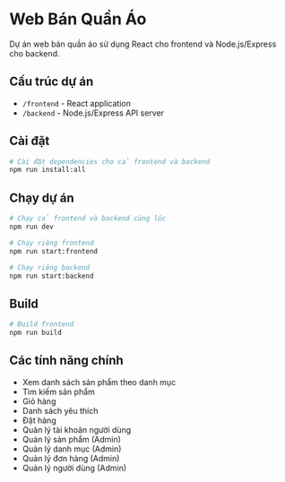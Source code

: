 # Web Bán Quần Áo

Dự án web bán quần áo sử dụng React cho frontend và Node.js/Express cho backend.

## Cấu trúc dự án

- `/frontend` - React application
- `/backend` - Node.js/Express API server

## Cài đặt

```bash
# Cài đặt dependencies cho cả frontend và backend
npm run install:all
```

## Chạy dự án

```bash
# Chạy cả frontend và backend cùng lúc
npm run dev

# Chạy riêng frontend
npm run start:frontend

# Chạy riêng backend
npm run start:backend
```

## Build

```bash
# Build frontend
npm run build
```

## Các tính năng chính

- Xem danh sách sản phẩm theo danh mục
- Tìm kiếm sản phẩm
- Giỏ hàng
- Danh sách yêu thích
- Đặt hàng
- Quản lý tài khoản người dùng
- Quản lý sản phẩm (Admin)
- Quản lý danh mục (Admin)
- Quản lý đơn hàng (Admin)
- Quản lý người dùng (Admin)
